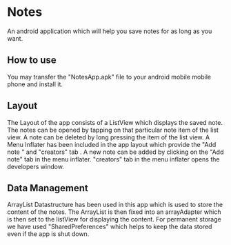 # Notes
An android application which will help you save notes for as long as you want.

## How to use
You may transfer the "NotesApp.apk" file to your android mobile mobile phone and install it.

## Layout 
The Layout of the app consists of a ListView which displays the saved note. The notes can be opened by tapping on that particular note item of the list view. 
A note can be deleted by long pressing the item of the list view.
A Menu Inflater has been included in the app layout which provide the "Add note " and "creators" tab .
A new note can be added by clicking on the "Add note" tab in the menu inflater.
"creators" tab in the menu inflater opens the developers window.

## Data Management
ArrayList Datastructure has been used in this app which is used to store the content of the notes. The ArrayList is then fixed into an arrayAdapter which is then set to the listView for displaying the content.
For permanent storage we have used "SharedPreferences" which helps to keep the data stored even if the app is shut down.  
